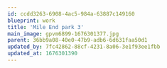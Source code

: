 ```yaml
---
id: ccdd3263-6908-4ac5-984a-63887c149160
blueprint: work
title: 'Mile End park 3'
main_image: gpvm6899-1676301377.jpg
parent: 36bb9a08-40e0-47b9-adb6-6d631faa50d1
updated_by: 7fc42862-88cf-4231-8a06-3e1f93ee1fbb
updated_at: 1676301390
---
```

